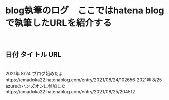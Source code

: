 # blog執筆のログ　ここではhatena blogで執筆したURLを紹介する
<br>

## 日付 タイトル URL
<br>
2021年 8/24 ブログ始めたよ https://cmadoka22.hatenablog.com/entry/2021/08/24/102656
2021年 8/25 azureのハンズオンに参加した https://cmadoka22.hatenablog.com/entry/2021/08/25/204512



